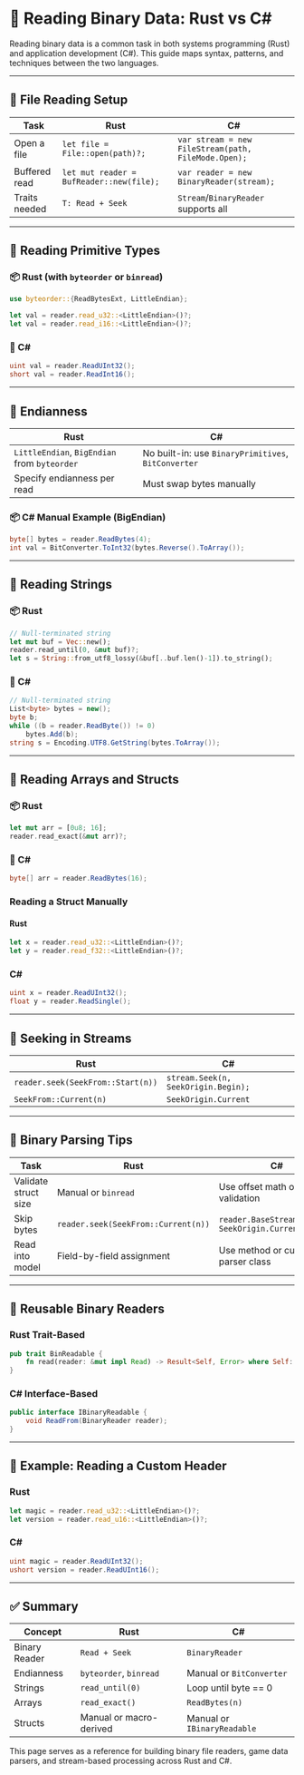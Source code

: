 # 🔢 Reading Binary Data: Rust vs C#

Reading binary data is a common task in both systems programming (Rust) and application development (C#). This guide maps syntax, patterns, and techniques between the two languages.

---

## 📄 File Reading Setup

| Task           | Rust                                  | C#                                  |
|----------------|---------------------------------------|-------------------------------------|
| Open a file    | `let file = File::open(path)?;`       | `var stream = new FileStream(path, FileMode.Open);` |
| Buffered read  | `let mut reader = BufReader::new(file);` | `var reader = new BinaryReader(stream);` |
| Traits needed  | `T: Read + Seek`                      | `Stream`/`BinaryReader` supports all |

---

## 🔢 Reading Primitive Types

### 📦 Rust (with `byteorder` or `binread`)
```rust
use byteorder::{ReadBytesExt, LittleEndian};

let val = reader.read_u32::<LittleEndian>()?;
let val = reader.read_i16::<LittleEndian>()?;
```

### 🧠 C#  
```csharp
uint val = reader.ReadUInt32();
short val = reader.ReadInt16();
```

---

## 📏 Endianness

| Rust                                      | C#                                            |
|-------------------------------------------|-----------------------------------------------|
| `LittleEndian`, `BigEndian` from `byteorder` | No built-in: use `BinaryPrimitives`, `BitConverter` |
| Specify endianness per read              | Must swap bytes manually                      |

### 📦 C# Manual Example (BigEndian)
```csharp
byte[] bytes = reader.ReadBytes(4);
int val = BitConverter.ToInt32(bytes.Reverse().ToArray());
```

---

## 🧵 Reading Strings

### 📦 Rust
```rust
// Null-terminated string
let mut buf = Vec::new();
reader.read_until(0, &mut buf)?;
let s = String::from_utf8_lossy(&buf[..buf.len()-1]).to_string();
```

### 🧠 C#  
```csharp
// Null-terminated string
List<byte> bytes = new();
byte b;
while ((b = reader.ReadByte()) != 0)
    bytes.Add(b);
string s = Encoding.UTF8.GetString(bytes.ToArray());
```

---

## 🧱 Reading Arrays and Structs

### 📦 Rust
```rust
let mut arr = [0u8; 16];
reader.read_exact(&mut arr)?;
```

### 🧠 C#  
```csharp
byte[] arr = reader.ReadBytes(16);
```

### Reading a Struct Manually

#### Rust
```rust
let x = reader.read_u32::<LittleEndian>()?;
let y = reader.read_f32::<LittleEndian>()?;
```

### C#  
```csharp
uint x = reader.ReadUInt32();
float y = reader.ReadSingle();
```

---

## 🧩 Seeking in Streams

| Rust                             | C#                                  |
|----------------------------------|-------------------------------------|
| `reader.seek(SeekFrom::Start(n))`| `stream.Seek(n, SeekOrigin.Begin);` |
| `SeekFrom::Current(n)`           | `SeekOrigin.Current`                |

---

## 🧠 Binary Parsing Tips

| Task                          | Rust                             | C#                                |
|-------------------------------|----------------------------------|-----------------------------------|
| Validate struct size          | Manual or `binread`              | Use offset math or span validation |
| Skip bytes                    | `reader.seek(SeekFrom::Current(n))` | `reader.BaseStream.Seek(n, SeekOrigin.Current);` |
| Read into model               | Field-by-field assignment        | Use method or custom parser class |

---

## 🔁 Reusable Binary Readers

### Rust Trait-Based

```rust
pub trait BinReadable {
    fn read(reader: &mut impl Read) -> Result<Self, Error> where Self: Sized;
}
```

### C# Interface-Based

```csharp
public interface IBinaryReadable {
    void ReadFrom(BinaryReader reader);
}
```

---

## 🧪 Example: Reading a Custom Header

### Rust
```rust
let magic = reader.read_u32::<LittleEndian>()?;
let version = reader.read_u16::<LittleEndian>()?;
```

### C#  
```csharp
uint magic = reader.ReadUInt32();
ushort version = reader.ReadUInt16();
```

---

## ✅ Summary

| Concept           | Rust                          | C#                              |
|-------------------|-------------------------------|---------------------------------|
| Binary Reader     | `Read + Seek`                 | `BinaryReader`                 |
| Endianness        | `byteorder`, `binread`        | Manual or `BitConverter`       |
| Strings           | `read_until(0)`               | Loop until byte == 0           |
| Arrays            | `read_exact()`                | `ReadBytes(n)`                 |
| Structs           | Manual or macro-derived       | Manual or `IBinaryReadable`    |

This page serves as a reference for building binary file readers, game data parsers, and stream-based processing across Rust and C#.